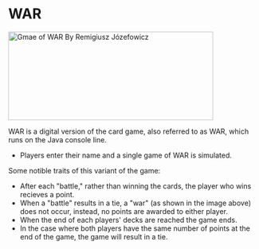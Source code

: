 # WAR

<img src="https://upload.wikimedia.org/wikipedia/commons/1/13/Wojna_gra_karciana.jpg"
     alt="Gmae of WAR By Remigiusz Józefowicz" width="411" height="178">

WAR is a digital version of the card game, also referred to as WAR, which runs on the Java console line.

* Players enter their name and a single game of WAR is simulated.

Some notible traits of this variant of the game:
* After each "battle," rather than winning the cards, the player who wins recieves a point.
* When a "battle" results in a tie, a "war" (as shown in the image above) does not occur, instead, no points are awarded to either player.
* When the end of each players' decks are reached the game ends.
* In the case where both players have the same number of points at the end of the game, the game will result in a tie. 
